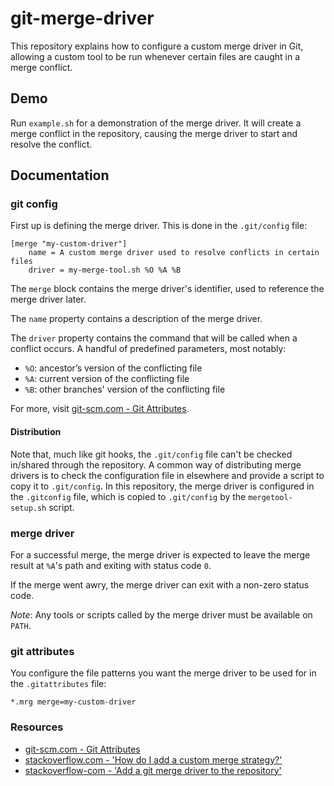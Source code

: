 # git-merge-driver

This repository explains how to configure a custom merge driver in Git, allowing a custom tool to be run whenever certain files are caught in a merge conflict.

## Demo

Run `example.sh` for a demonstration of the merge driver.
It will create a merge conflict in the repository, causing the merge driver to start and resolve the conflict.

## Documentation

### git config

First up is defining the merge driver.
This is done in the `.git/config` file:

```
[merge "my-custom-driver"]
	name = A custom merge driver used to resolve conflicts in certain files
	driver = my-merge-tool.sh %O %A %B
```

The `merge` block contains the merge driver's identifier, used to reference the merge driver later.

The `name` property contains a description of the merge driver.

The `driver` property contains the command that will be called when a conflict occurs.
A handful of predefined parameters, most notably:
 - `%O`: ancestor’s version of the conflicting file
 - `%A`: current version of the conflicting file
 - `%B`: other branches' version of the conflicting file


For more, visit [git-scm.com - Git Attributes](https://git-scm.com/docs/gitattributes).

#### Distribution

Note that, much like git hooks, the `.git/config` file can't be checked in/shared through the repository.
A common way of distributing merge drivers is to check the configuration file in elsewhere and provide a script to copy it to `.git/config`.
In this repository, the merge driver is configured in the `.gitconfig` file, which is copied to `.git/config` by the `mergetool-setup.sh` script.

### merge driver

For a successful merge, the merge driver is expected to leave the merge result at `%A`'s path and exiting with status code `0`.

If the merge went awry, the merge driver can exit with a non-zero status code.

_Note_: Any tools or scripts called by the merge driver must be available on `PATH`.

### git attributes

You configure the file patterns you want the merge driver to be used for in the `.gitattributes` file:

```
*.mrg merge=my-custom-driver
```

### Resources

- [git-scm.com - Git Attributes](https://git-scm.com/docs/gitattributes)
- [stackoverflow.com - 'How do I add a custom merge strategy?'](https://stackoverflow.com/questions/23140240/git-how-do-i-add-a-custom-merge-strategy)
- [stackoverflow-com - 'Add a git merge driver to the repository'](https://stackoverflow.com/questions/8839496/add-a-git-merge-driver-to-the-repository)